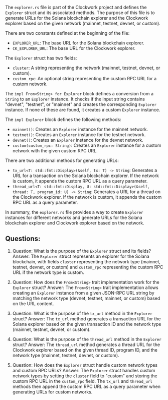 The `explorer.rs` file is part of the Clockwork project and defines the `Explorer` struct and its associated methods. The purpose of this file is to generate URLs for the Solana blockchain explorer and the Clockwork explorer based on the given network (mainnet, testnet, devnet, or custom).

There are two constants defined at the beginning of the file:

- `EXPLORER_URL`: The base URL for the Solana blockchain explorer.
- `CK_EXPLORER_URL`: The base URL for the Clockwork explorer.

The `Explorer` struct has two fields:

- `cluster`: A string representing the network (mainnet, testnet, devnet, or custom).
- `custom_rpc`: An optional string representing the custom RPC URL for a custom network.

The `impl From<String> for Explorer` block defines a conversion from a `String` to an `Explorer` instance. It checks if the input string contains "devnet", "testnet", or "mainnet" and creates the corresponding `Explorer` instance. If none of these are found, it creates a custom `Explorer` instance.

The `impl Explorer` block defines the following methods:

- `mainnet()`: Creates an `Explorer` instance for the mainnet network.
- `testnet()`: Creates an `Explorer` instance for the testnet network.
- `devnet()`: Creates an `Explorer` instance for the devnet network.
- `custom(custom_rpc: String)`: Creates an `Explorer` instance for a custom network with the given custom RPC URL.

There are two additional methods for generating URLs:

- `tx_url<T: std::fmt::Display>(&self, tx: T) -> String`: Generates a URL for a transaction on the Solana blockchain explorer. If the network is custom, it appends the custom RPC URL as a query parameter.
- `thread_url<T: std::fmt::Display, U: std::fmt::Display>(&self, thread: T, program_id: U) -> String`: Generates a URL for a thread on the Clockwork explorer. If the network is custom, it appends the custom RPC URL as a query parameter.

In summary, the `explorer.rs` file provides a way to create `Explorer` instances for different networks and generate URLs for the Solana blockchain explorer and Clockwork explorer based on the network.

## Questions:

1. Question: What is the purpose of the `Explorer` struct and its fields?
   Answer: The `Explorer` struct represents an explorer for the Solana blockchain, with fields `cluster` representing the network type (mainnet, testnet, devnet, or custom) and `custom_rpc` representing the custom RPC URL if the network type is custom.

2. Question: How does the `From<String>` trait implementation work for the `Explorer` struct?
   Answer: The `From<String>` trait implementation allows creating an `Explorer` instance from a given JSON-RPC URL string by matching the network type (devnet, testnet, mainnet, or custom) based on the URL content.

3. Question: What is the purpose of the `tx_url` method in the `Explorer` struct?
   Answer: The `tx_url` method generates a transaction URL for the Solana explorer based on the given transaction ID and the network type (mainnet, testnet, devnet, or custom).

4. Question: What is the purpose of the `thread_url` method in the `Explorer` struct?
   Answer: The `thread_url` method generates a thread URL for the Clockwork explorer based on the given thread ID, program ID, and the network type (mainnet, testnet, devnet, or custom).

5. Question: How does the `Explorer` struct handle custom network types and custom RPC URLs?
   Answer: The `Explorer` struct handles custom network types by setting the `cluster` field to "custom" and storing the custom RPC URL in the `custom_rpc` field. The `tx_url` and `thread_url` methods then append the custom RPC URL as a query parameter when generating URLs for custom networks.
